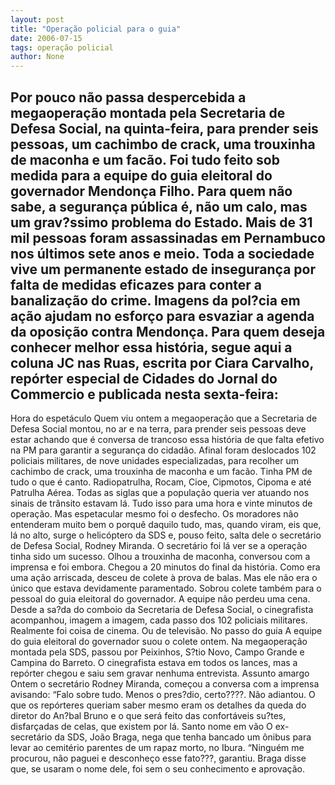 ```yaml
---
layout: post
title: "Operação policial para o guia"
date: 2006-07-15
tags: operação policial
author: None
---
```

Por pouco não passa despercebida a megaoperação montada pela Secretaria de Defesa Social, na quinta-feira, para prender seis pessoas, um cachimbo de crack, uma trouxinha de maconha e um facão. Foi tudo feito sob medida para a&nbsp;equipe do guia eleitoral do governador Mendonça Filho. 
Para quem não sabe, a segurança pública é, não um calo, mas um grav?ssimo problema do Estado. Mais de 31 mil pessoas foram assassinadas em Pernambuco nos últimos sete anos e meio. Toda a sociedade vive um permanente estado de insegurança por falta de medidas eficazes para conter a banalização do crime. Imagens da pol?cia em ação ajudam no esforço para esvaziar a agenda da oposição contra Mendonça.
Para quem deseja conhecer melhor essa história, segue aqui a coluna JC nas Ruas, escrita por Ciara Carvalho, repórter especial de Cidades do Jornal do Commercio e publicada nesta sexta-feira: 
-----------
Hora do espetáculo 
Quem viu ontem a megaoperação que a Secretaria de Defesa Social montou, no ar e na terra, para prender seis pessoas deve estar achando que é conversa de trancoso essa história de que falta efetivo na PM para garantir a segurança do cidadão. Afinal foram deslocados 102 policiais militares, de nove unidades especializadas, para recolher um cachimbo de crack, uma trouxinha de maconha e um facão. 
Tinha PM de tudo o que é canto. Radiopatrulha, Rocam, Cioe, Cipmotos, Cipoma e até Patrulha Aérea. Todas as siglas que a população queria ver atuando nos sinais de trânsito estavam lá. Tudo isso para uma hora e vinte minutos de operação. Mas espetacular mesmo foi o desfecho. Os moradores não entenderam muito bem o porquê daquilo tudo, mas, quando viram, eis que, lá no alto, surge o helicóptero da SDS e, pouso feito, salta dele o secretário de Defesa Social, Rodney Miranda. 
O secretário foi lá ver se a operação tinha sido um sucesso. Olhou a trouxinha de maconha, conversou com a imprensa e foi embora. Chegou a 20 minutos do final da história. Como era uma ação arriscada, desceu de colete à prova de balas. Mas ele não era o único que estava devidamente paramentado. Sobrou colete também para o pessoal do guia eleitoral do governador. A equipe não perdeu uma cena. Desde a sa?da do comboio da Secretaria de Defesa Social, o cinegrafista acompanhou, imagem a imagem, cada passo dos 102 policiais militares. Realmente foi coisa de cinema. Ou de televisão. 
No passo do guia 
A equipe do guia eleitoral do governador suou o colete ontem. Na megaoperação montada pela SDS, passou por Peixinhos, S?tio Novo, Campo Grande e Campina do Barreto. O cinegrafista estava em todos os lances, mas a repórter chegou e saiu sem gravar nenhuma entrevista. 
Assunto amargo 
Ontem o secretário Rodney Miranda, começou a conversa com a imprensa avisando: “Falo sobre tudo. Menos o pres?dio, certo????. Não adiantou. O que os repórteres queriam saber mesmo eram os detalhes da queda do diretor do An?bal Bruno e o que será feito das confortáveis su?tes, disfarçadas de celas, que existem por lá. 
Santo nome em vão 
O ex-secretário da SDS, João Braga, nega que tenha bancado um ônibus para levar ao cemitério parentes de um rapaz morto, no Ibura. “Ninguém me procurou, não paguei e desconheço esse fato???, garantiu. Braga disse que, se usaram o nome dele, foi sem o seu conhecimento e aprovação. 
&nbsp; 